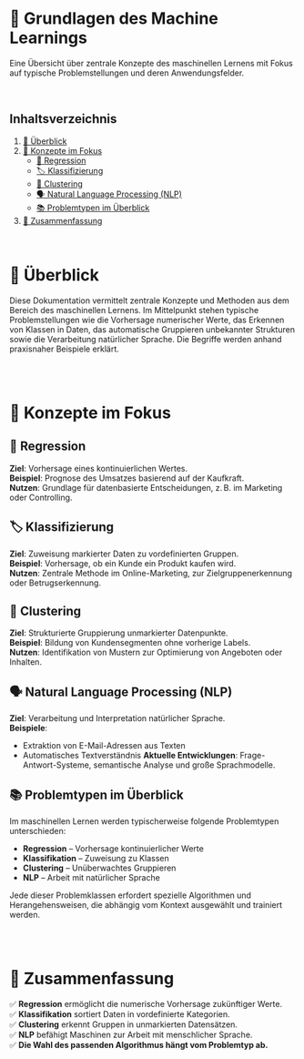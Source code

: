 # 🧠 Grundlagen des Machine Learnings

Eine Übersicht über zentrale Konzepte des maschinellen Lernens mit Fokus auf typische Problemstellungen und deren Anwendungsfelder.

<br>

## Inhaltsverzeichnis

1. [📖 Überblick](#-überblick)
2. [🧠 Konzepte im Fokus](#-konzepte-im-fokus)
   - [🔢 Regression](#-regression)
   - [🏷️ Klassifizierung](#-klassifizierung)
   - [🧩 Clustering](#-clustering)
   - [🗣️ Natural Language Processing (NLP)](#-natural-language-processing-nlp)
   - [📚 Problemtypen im Überblick](#-problemtypen-im-überblick)
3. [🚀 Zusammenfassung](#-zusammenfassung)

<br>

# 📖 Überblick

Diese Dokumentation vermittelt zentrale Konzepte und Methoden aus dem Bereich des maschinellen Lernens. Im Mittelpunkt stehen typische Problemstellungen wie die Vorhersage numerischer Werte, das Erkennen von Klassen in Daten, das automatische Gruppieren unbekannter Strukturen sowie die Verarbeitung natürlicher Sprache. Die Begriffe werden anhand praxisnaher Beispiele erklärt.

<br><br>

# 🧠 Konzepte im Fokus

## 🔢 Regression

**Ziel**: Vorhersage eines kontinuierlichen Wertes.  
**Beispiel**: Prognose des Umsatzes basierend auf der Kaufkraft.  
**Nutzen**: Grundlage für datenbasierte Entscheidungen, z. B. im Marketing oder Controlling.

## 🏷️ Klassifizierung

**Ziel**: Zuweisung markierter Daten zu vordefinierten Gruppen.  
**Beispiel**: Vorhersage, ob ein Kunde ein Produkt kaufen wird.  
**Nutzen**: Zentrale Methode im Online-Marketing, zur Zielgruppenerkennung oder Betrugserkennung.

## 🧩 Clustering

**Ziel**: Strukturierte Gruppierung unmarkierter Datenpunkte.  
**Beispiel**: Bildung von Kundensegmenten ohne vorherige Labels.  
**Nutzen**: Identifikation von Mustern zur Optimierung von Angeboten oder Inhalten.

## 🗣️ Natural Language Processing (NLP)

**Ziel**: Verarbeitung und Interpretation natürlicher Sprache.  
**Beispiele**:
- Extraktion von E-Mail-Adressen aus Texten
- Automatisches Textverständnis
**Aktuelle Entwicklungen**: Frage-Antwort-Systeme, semantische Analyse und große Sprachmodelle.

## 📚 Problemtypen im Überblick

Im maschinellen Lernen werden typischerweise folgende Problemtypen unterschieden:

- **Regression** – Vorhersage kontinuierlicher Werte
- **Klassifikation** – Zuweisung zu Klassen
- **Clustering** – Unüberwachtes Gruppieren
- **NLP** – Arbeit mit natürlicher Sprache

Jede dieser Problemklassen erfordert spezielle Algorithmen und Herangehensweisen, die abhängig vom Kontext ausgewählt und trainiert werden.

<br><br>

# 🚀 Zusammenfassung

✅ **Regression** ermöglicht die numerische Vorhersage zukünftiger Werte.  
✅ **Klassifikation** sortiert Daten in vordefinierte Kategorien.  
✅ **Clustering** erkennt Gruppen in unmarkierten Datensätzen.  
✅ **NLP** befähigt Maschinen zur Arbeit mit menschlicher Sprache.  
✅ **Die Wahl des passenden Algorithmus hängt vom Problemtyp ab.**
